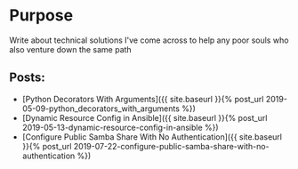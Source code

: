 # Purpose
Write about technical solutions I've come across to help any poor souls who also venture down the same path



## Posts:

* [Python Decorators With Arguments]({{ site.baseurl }}{% post_url 2019-05-09-python_decorators_with_arguments %})
* [Dynamic Resource Config in Ansible]({{ site.baseurl }}{% post_url 2019-05-13-dynamic-resource-config-in-ansible %})
* [Configure Public Samba Share With No Authentication]({{ site.baseurl }}{% post_url 2019-07-22-configure-public-samba-share-with-no-authentication %})
